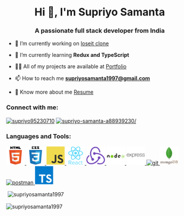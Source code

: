 <h1 align="center">Hi 👋, I'm Supriyo Samanta</h1>
<h3 align="center">A passionate full stack developer from India</h3>

- 🔭 I’m currently working on [loseit clone](https://github.com/supriyosamanta1997/moral-riddle-2098)

- 🌱 I’m currently learning **Redux and TypeScript**

- 👨‍💻 All of my projects are available at <a href="https://supriyosamanta1997.github.io/" />Portfolio<a>

- 📫 How to reach me **supriyosamanta1997@gmail.com**

- 📄 Know more about me <a href="https://drive.google.com/file/d/1eRwXczL8jZx5wLPnkHcaS3rr8x5Jczlq/view?usp=sharing" download="Resume" >Resume</a>

<h3 align="left">Connect with me:</h3>
<p align="left">
<a href="https://twitter.com/supriyo95230710" target="blank"><img align="center" src="https://raw.githubusercontent.com/rahuldkjain/github-profile-readme-generator/master/src/images/icons/Social/twitter.svg" alt="supriyo95230710" height="30" width="40" /></a>
<a href="https://linkedin.com/in/supriyo-samanta-a88939230/" target="blank"><img align="center" src="https://raw.githubusercontent.com/rahuldkjain/github-profile-readme-generator/master/src/images/icons/Social/linked-in-alt.svg" alt="supriyo-samanta-a88939230/" height="30" width="40" /></a>
</p>

<h3 align="left">Languages and Tools:</h3>
<p align="left"> <a href="https://www.w3.org/html/" target="_blank" rel="noreferrer"> <img src="https://raw.githubusercontent.com/devicons/devicon/master/icons/html5/html5-original-wordmark.svg" alt="html5" width="50" height="50"/> </a> <a href="https://www.w3schools.com/css/" target="_blank" rel="noreferrer"> <img src="https://raw.githubusercontent.com/devicons/devicon/master/icons/css3/css3-original-wordmark.svg" alt="css3" width="50" height="50"/> </a> <a href="https://developer.mozilla.org/en-US/docs/Web/JavaScript" target="_blank" rel="noreferrer"> <img src="https://raw.githubusercontent.com/devicons/devicon/master/icons/javascript/javascript-original.svg" alt="javascript" width="50" height="50"/> </a> <a href="https://reactjs.org/" target="_blank" rel="noreferrer"> <img src="https://raw.githubusercontent.com/devicons/devicon/master/icons/react/react-original-wordmark.svg" alt="react" width="50" height="50"/> </a> <a href="https://redux.js.org" target="_blank" rel="noreferrer"> <img src="https://raw.githubusercontent.com/devicons/devicon/master/icons/redux/redux-original.svg" alt="redux" width="50" height="50"/> </a> <a href="https://nodejs.org" target="_blank" rel="noreferrer"> <img src="https://raw.githubusercontent.com/devicons/devicon/master/icons/nodejs/nodejs-original-wordmark.svg" alt="nodejs" width="50" height="50"/> </a> <a href="https://expressjs.com" target="_blank" rel="noreferrer"> <img src="https://raw.githubusercontent.com/devicons/devicon/master/icons/express/express-original-wordmark.svg" alt="express" width="50" height="50"/> </a> <a href="https://git-scm.com/" target="_blank" rel="noreferrer"> <img src="https://www.vectorlogo.zone/logos/git-scm/git-scm-icon.svg" alt="git" width="50" height="50"/> </a> <a href="https://www.mongodb.com/" target="_blank" rel="noreferrer"> <img src="https://raw.githubusercontent.com/devicons/devicon/master/icons/mongodb/mongodb-original-wordmark.svg" alt="mongodb" width="50" height="50"/> </a> <a href="https://postman.com" target="_blank" rel="noreferrer"> <img src="https://www.vectorlogo.zone/logos/getpostman/getpostman-icon.svg" alt="postman" width="50" height="50"/> </a>  <a href="https://www.typescriptlang.org/" target="_blank" rel="noreferrer"> <img src="https://raw.githubusercontent.com/devicons/devicon/master/icons/typescript/typescript-original.svg" alt="typescript" width="50" height="50"/> </a> </p>
  
<p>&nbsp;<img align="center" src="https://github-readme-stats.vercel.app/api?username=supriyosamanta1997&show_icons=true&locale=en" alt="supriyosamanta1997" /></p>

<p><img align="center" src="https://github-readme-streak-stats.herokuapp.com/?user=supriyosamanta1997&" alt="supriyosamanta1997" /></p>
